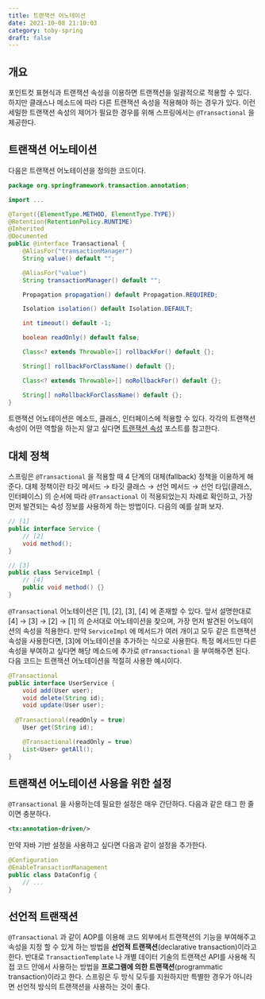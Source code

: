 ```yaml
---
title: 트랜잭션 어노테이션
date: 2021-10-08 21:10:03
category: toby-spring
draft: false
---
```


## 개요

포인트컷 표현식과 트랜잭션 속성을 이용하면 트랜잭션을 일괄적으로 적용할 수 있다. 하지만 클래스나 메소드에 따라 다른 트랜잭션 속성을 적용해야 하는 경우가 있다. 이런 세밀한 트랜잭션 속성의 제어가 필요한 경우를 위해 스프링에서는 `@Transactional` 을 제공한다.

## 트랜잭션 어노테이션

다음은 트랜잭션 어노테이션을 정의한 코드이다.

```java
package org.springframework.transaction.annotation;

import ...

@Target({ElementType.METHOD, ElementType.TYPE})
@Retention(RetentionPolicy.RUNTIME)
@Inherited
@Documented
public @interface Transactional {
    @AliasFor("transactionManager")
    String value() default "";

    @AliasFor("value")
    String transactionManager() default "";

    Propagation propagation() default Propagation.REQUIRED;

    Isolation isolation() default Isolation.DEFAULT;

    int timeout() default -1;

    boolean readOnly() default false;

    Class<? extends Throwable>[] rollbackFor() default {};

    String[] rollbackForClassName() default {};

    Class<? extends Throwable>[] noRollbackFor() default {};

    String[] noRollbackForClassName() default {};
}
```

트랜잭션 어노테이션은 메소드, 클래스, 인터페이스에 적용할 수 있다. 각각의 트랜잭션 속성이 어떤 역할을 하는지 알고 싶다면 [트랜잭션 속성](/toby-spring/transaction-definition) 포스트를 참고한다.

## 대체 정책

스프링은 `@Transactional` 을 적용할 때 4 단계의 대체(fallback) 정책을 이용하게 해준다. 대체 정책이란 타깃 메서드 → 타깃 클래스 → 선언 메서드 → 선언 타입(클래스, 인터페이스) 의 순서에 따라 `@Transactional` 이 적용되었는지 차례로 확인하고, 가장 먼저 발견되는 숙성 정보를 사용하게 하는 방법이다. 다음의 예를 살펴 보자.

```java
// [1]
public interface Service {
	// [2]
	void method();
}

// [3]
public class ServiceImpl {
	// [4]
	public void method() {}
}
```

`@Transactional` 어노테이션은 [1], [2], [3], [4] 에 존재할 수 있다. 앞서 설명한대로 [4] → [3] → [2] → [1] 의 순서대로 어노테이션을 찾으며, 가장 먼저 발견된 어노테이션의 속성을 적용한다. 만약 `ServiceImpl` 에 메서드가 여러 개이고 모두 같은 트랜잭션 속성을 사용한다면, [3]에 어노테이션을 추가하는 식으로 사용한다. 특정 메서드만 다른 속성을 부여하고 싶다면 해당 메소드에 추가로 `@Transactional` 을 부여해주면 된다. 다음 코드는 트랜잭션 어노테이션을 적절히 사용한 예시이다.

```java
@Transactional
public interface UserService {
	void add(User user);
	void delete(String id);
	void update(User user);
	
  @Transactional(readOnly = true)
	User get(String id);

	@Transactional(readOnly = true)
	List<User> getAll();
}
```

## 트랜잭션 어노테이션 사용을 위한 설정

`@Transactional` 을 사용하는데 필요한 설정은 매우 간단하다. 다음과 같은 태그 한 줄이면 충분하다.

```xml
<tx:annotation-driven/>
```

만약 자바 기반 설정을 사용하고 싶다면 다음과 같이 설정을 추가한다.

```java
@Configuration
@EnableTransactionManagement
public class DataConfig {
	// ...
}
```

## 선언적 트랜잭션

`@Transactional` 과 같이 AOP를 이용해 코드 외부에서 트랜잭션의 기능을 부여해주고 속성을 지정 할 수 있게 하는 방법을 **선언적 트랜잭션**(declarative transaction)이라고 한다. 반대로 `TransactionTemplate` 나 개별 데이터 기술의 트랜잭션 API를 사용해 직접 코드 안에서 사용하는 방법을 **프로그램에 의한 트랜잭션**(programmatic transaction)이라고 한다. 스프링은 두 방식 모두를 지원하지만 특별한 경우가 아니라면 선언적 방식의 트랜잭션을 사용하는 것이 좋다.